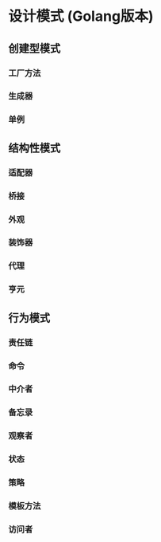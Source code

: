 # 设计模式 (Golang版本)
## 创建型模式
### 工厂方法
### 生成器
### 单例

## 结构性模式
### 适配器
### 桥接
### 外观
### 装饰器
### 代理
### 亨元

## 行为模式
### 责任链
### 命令
### 中介者
### 备忘录
### 观察者
### 状态
### 策略
### 模板方法
### 访问者

